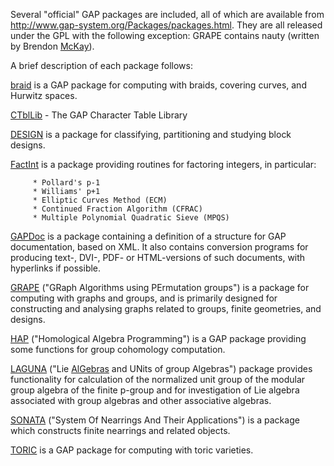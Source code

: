 
Several "official" GAP packages are included, all of which are available from <a href="http://www.gap-system.org/Packages/packages.html">http://www.gap-system.org/Packages/packages.html</a>. They are all released under the GPL with the following exception: GRAPE contains nauty (written by Brendon <a href="/McKay">McKay</a>).  

A brief description of each package follows: 

<a class="http" href="http://www.math.wayne.edu/~kaym/research/">braid</a> is a GAP package for computing with braids, covering curves,  and Hurwitz spaces. 

<a class="http" href="http://www.gap-system.org/Packages/ctbllib.html">CTblLib</a> - The GAP Character Table Library 

<a class="http" href="http://www.gap-system.org/Packages/design.html">DESIGN</a> is a package for classifying, partitioning and studying block designs. 

<a class="http" href="http://www.gap-system.org/Packages/factint.html">FactInt</a> is a package providing routines for factoring integers, in particular: 

         * Pollard's p-1 
         * Williams' p+1 
         * Elliptic Curves Method (ECM) 
         * Continued Fraction Algorithm (CFRAC) 
         * Multiple Polynomial Quadratic Sieve (MPQS) 
<a class="http" href="http://www.gap-system.org/Packages/gapdoc.html">GAPDoc</a> is a package containing a definition of a structure for  GAP documentation, based on XML. It also contains conversion  programs for producing text-, DVI-, PDF- or HTML-versions of such  documents, with hyperlinks if possible. 

<a class="http" href="http://www.gap-system.org/Packages/grape.html">GRAPE</a> ("GRaph Algorithms using PErmutation groups") is a package for computing with graphs and groups, and is primarily  designed for constructing and analysing graphs related to groups,  finite geometries, and designs. 

<a class="http" href="http://www.gap-system.org/Packages/hap.html">HAP</a> ("Homological Algebra Programming") is a GAP package  providing some functions for group cohomology computation.  

<a class="http" href="http://www.gap-system.org/Packages/laguna.html">LAGUNA</a> ("Lie <a href="/AlGebras">AlGebras</a> and UNits of group Algebras")  package provides functionality for calculation of the  normalized unit group of the modular group algebra of the finite  p-group and for investigation of Lie algebra associated with group  algebras and other associative algebras. 

<a class="http" href="http://www.gap-system.org/Packages/sonata.html">SONATA</a> ("System Of Nearrings And Their Applications") is a package  which constructs finite nearrings and related objects. 

<a class="http" href="http://www.gap-system.org/Packages/toric.html">TORIC</a> is a GAP package for computing with toric varieties. 
